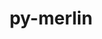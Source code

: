 ---
title: "py-merlin"
layout: cache
categories: [package, develop-2023-08-27]
meta: {"versions": ["1.7.5"], "compilers": ["gcc@=7.5.0"], "oss": ["ubuntu18.04"], "platforms": ["linux"], "targets": ["x86_64_v3"], "stacks": ["radiuss", "root"], "num_specs": 1, "num_specs_by_stack": {"radiuss": 1, "root": 1}}
spec_details: [{"hash": "ouozp2hdz5efx5wbrelt5liljubi5lkw", "compiler": "gcc@=7.5.0", "versions": ["1.7.5"], "os": "ubuntu18.04", "platform": "linux", "target": "x86_64_v3", "variants": ["build_system=python_pip"], "stacks": ["radiuss", "root"], "size": "-", "tarball": "https://binaries.spack.io/releases/develop-2023-08-27/build_cache/linux-ubuntu18.04-x86_64_v3/gcc-7.5.0/py-merlin-1.7.5/linux-ubuntu18.04-x86_64_v3-gcc-7.5.0-py-merlin-1.7.5-ouozp2hdz5efx5wbrelt5liljubi5lkw.spack"}]
---